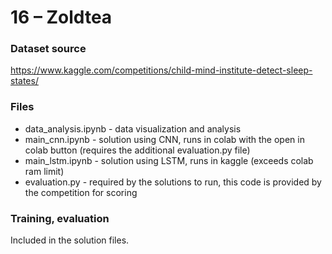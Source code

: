# 16 – Zoldtea
### Dataset source
https://www.kaggle.com/competitions/child-mind-institute-detect-sleep-states/

### Files
- data_analysis.ipynb - data visualization and analysis
- main_cnn.ipynb - solution using CNN, runs in colab with the open in colab button (requires the additional evaluation.py file)
- main_lstm.ipynb - solution using LSTM, runs in kaggle (exceeds colab ram limit)
- evaluation.py - required by the solutions to run, this code is provided by the competition for scoring

### Training, evaluation

Included in the solution files.
